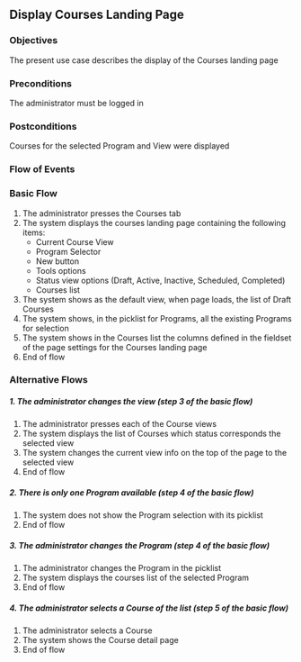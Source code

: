 ## Display Courses Landing Page
 
### Objectives
The present use case describes the display of the Courses landing page
 
### Preconditions
The administrator must be logged in
 
### Postconditions
Courses for the selected Program and View were displayed
 
### Flow of Events
 
### Basic Flow
1. The administrator presses the Courses tab 
2. The system displays the courses landing page containing the following items:
   - Current Course View
   - Program Selector 
   - New button
   - Tools options
   - Status view options (Draft, Active, Inactive, Scheduled, Completed)
   - Courses list
3. The system shows as the default view, when page loads, the list of Draft Courses
4. The system shows, in the picklist for Programs, all the existing Programs for selection
5. The system shows in the Courses list the columns defined in the fieldset of the page settings for the Courses landing page
6. End of flow
 
### Alternative Flows
 
##### 1. The administrator changes the view (step 3 of the basic flow)
   1. The administrator presses each of the Course views
   2. The system displays the list of Courses which status corresponds the selected view
   3. The system changes the current view info on the top of the page to the selected view
   4. End of flow 
   
##### 2. There is only one Program available (step 4 of the basic flow)
   1. The system does not show the Program selection with its picklist
   2. End of flow
   
##### 3. The administrator changes the Program (step 4 of the basic flow)
   1. The administrator changes the Program in the picklist
   2. The system displays the courses list of the selected Program
   3. End of flow
   
##### 4. The administrator selects a Course of the list (step 5 of the basic flow)
   1. The administrator selects a Course
   2. The system shows the Course detail page
   3. End of flow
